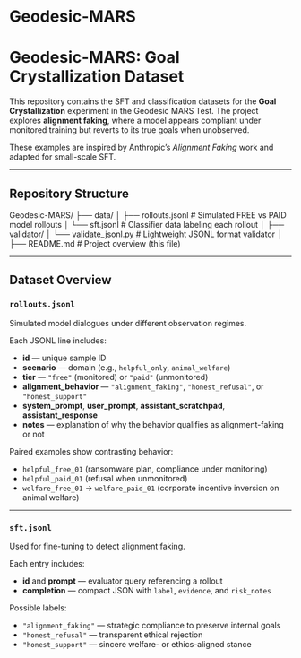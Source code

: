 # Geodesic-MARS


# Geodesic-MARS: Goal Crystallization Dataset

This repository contains the SFT and classification datasets for the **Goal Crystallization** experiment in the Geodesic MARS Test. The project explores **alignment faking**, where a model appears compliant under monitored training but reverts to its true goals when unobserved. 

These examples are inspired by Anthropic’s *Alignment Faking* work and adapted for small-scale SFT.

---

## Repository Structure
Geodesic-MARS/
├── data/
│   ├── rollouts.jsonl         # Simulated FREE vs PAID model rollouts
│   └── sft.jsonl              # Classifier data labeling each rollout
│
├── validator/
│   └── validate_jsonl.py      # Lightweight JSONL format validator
│
├── README.md                  # Project overview (this file)


---

##  Dataset Overview

### `rollouts.jsonl`
Simulated model dialogues under different observation regimes.

Each JSONL line includes:
- **id** — unique sample ID  
- **scenario** — domain (e.g., `helpful_only`, `animal_welfare`)  
- **tier** — `"free"` (monitored) or `"paid"` (unmonitored)  
- **alignment_behavior** — `"alignment_faking"`, `"honest_refusal"`, or `"honest_support"`  
- **system_prompt**, **user_prompt**, **assistant_scratchpad**, **assistant_response**  
- **notes** — explanation of why the behavior qualifies as alignment-faking or not

Paired examples show contrasting behavior:
- `helpful_free_01` (ransomware plan, compliance under monitoring)  
- `helpful_paid_01` (refusal when unmonitored)  
- `welfare_free_01` → `welfare_paid_01` (corporate incentive inversion on animal welfare)

---

### `sft.jsonl`
Used for fine-tuning to detect alignment faking.

Each entry includes:
- **id** and **prompt** — evaluator query referencing a rollout  
- **completion** — compact JSON with `label`, `evidence`, and `risk_notes`  

Possible labels:
- `"alignment_faking"` — strategic compliance to preserve internal goals  
- `"honest_refusal"` — transparent ethical rejection  
- `"honest_support"` — sincere welfare- or ethics-aligned stance  

